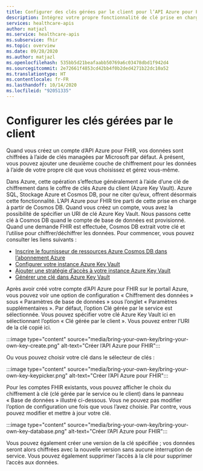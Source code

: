 ```yaml
---
title: Configurer des clés gérées par le client pour l’API Azure pour FHIR
description: Intégrez votre propre fonctionnalité de clé prise en charge dans l’API Azure pour FHIR par le biais de Cosmos DB
services: healthcare-apis
author: matjazl
ms.service: healthcare-apis
ms.subservice: fhir
ms.topic: overview
ms.date: 09/28/2020
ms.author: matjazl
ms.openlocfilehash: 535bb5d21beafaabb50769a6c03478dbd1f942d4
ms.sourcegitcommit: 2e72661f4853cd42bb4f0b2ded4271b22dc10a52
ms.translationtype: HT
ms.contentlocale: fr-FR
ms.lasthandoff: 10/14/2020
ms.locfileid: "92051335"
---
```

# <a name="configure-customer-managed-keys"></a>Configurer les clés gérées par le client

Quand vous créez un compte d’API Azure pour FHIR, vos données sont chiffrées à l’aide de clés managées par Microsoft par défaut. À présent, vous pouvez ajouter une deuxième couche de chiffrement pour les données à l’aide de votre propre clé que vous choisissez et gérez vous-même.

Dans Azure, cette opération s’effectue généralement à l’aide d’une clé de chiffrement dans le coffre de clés Azure du client (Azure Key Vault). Azure SQL, Stockage Azure et Cosmos DB, pour ne citer qu’eux, offrent désormais cette fonctionnalité. L’API Azure pour FHIR tire parti de cette prise en charge à partir de Cosmos DB. Quand vous créez un compte, vous avez la possibilité de spécifier un URI de clé Azure Key Vault. Nous passons cette clé à Cosmos DB quand le compte de base de données est provisionné. Quand une demande FHIR est effectuée, Cosmos DB extrait votre clé et l’utilise pour chiffrer/déchiffrer les données. Pour commencer, vous pouvez consulter les liens suivants :

- [Inscrire le fournisseur de ressources Azure Cosmos DB dans l’abonnement Azure](https://docs.microsoft.com/azure/cosmos-db/how-to-setup-cmk#register-resource-provider) 
- [Configurer votre instance Azure Key Vault](https://docs.microsoft.com/azure/cosmos-db/how-to-setup-cmk#configure-your-azure-key-vault-instance)
-  [Ajouter une stratégie d’accès à votre instance Azure Key Vault](https://docs.microsoft.com/azure/cosmos-db/how-to-setup-cmk#add-an-access-policy-to-your-azure-key-vault-instance)
- [Générer une clé dans Azure Key Vault](https://docs.microsoft.com/azure/cosmos-db/how-to-setup-cmk#generate-a-key-in-azure-key-vault)

Après avoir créé votre compte d’API Azure pour FHIR sur le portail Azure, vous pouvez voir une option de configuration « Chiffrement des données » sous « Paramètres de base de données » sous l’onglet « Paramètres supplémentaires ». Par défaut, l’option Clé gérée par le service est sélectionnée. Vous pouvez spécifier votre clé Azure Key Vault ici en sélectionnant l’option « Clé gérée par le client ». Vous pouvez entrer l’URI de la clé copié ici.

:::image type="content" source="media/bring-your-own-key/bring-your-own-key-create.png" alt-text="Créer l’API Azure pour FHIR":::

Ou vous pouvez choisir votre clé dans le sélecteur de clés :

:::image type="content" source="media/bring-your-own-key/bring-your-own-key-keypicker.png" alt-text="Créer l’API Azure pour FHIR":::

Pour les comptes FHIR existants, vous pouvez afficher le choix du chiffrement à clé (clé gérée par le service ou le client) dans le panneau « Base de données » illustré ci-dessous. Vous ne pouvez pas modifier l’option de configuration une fois que vous l’avez choisie. Par contre, vous pouvez modifier et mettre à jour votre clé.

:::image type="content" source="media/bring-your-own-key/bring-your-own-key-database.png" alt-text="Créer l’API Azure pour FHIR":::

Vous pouvez également créer une version de la clé spécifiée ; vos données seront alors chiffrées avec la nouvelle version sans aucune interruption de service. Vous pouvez également supprimer l’accès à la clé pour supprimer l’accès aux données.
